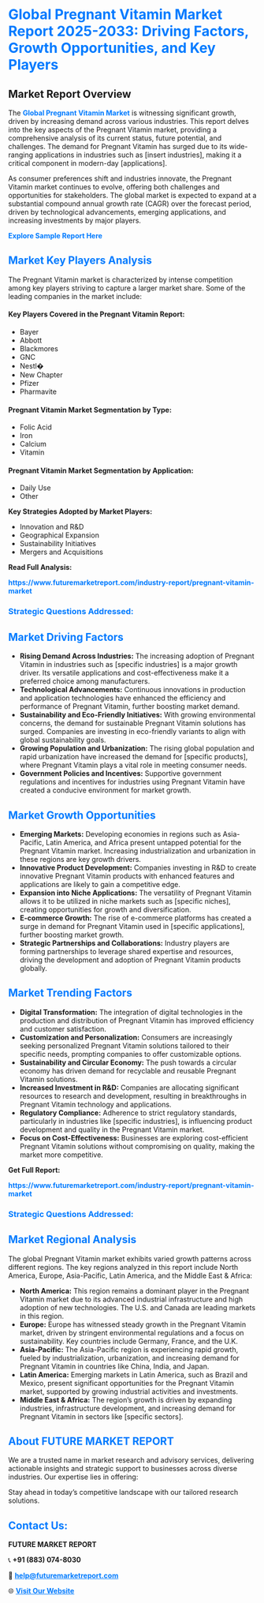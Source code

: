 <h1 style="color: #007BFF;">Global Pregnant Vitamin Market Report 2025-2033: Driving Factors, Growth Opportunities, and Key Players</h1>

<section id="overview">
<h2>Market Report Overview</h2>
<p>The <a href="https://www.futuremarketreport.com/industry-report/pregnant-vitamin-market" style="color: #007BFF; text-decoration: none;"><strong>Global Pregnant Vitamin Market</strong></a> is witnessing significant growth, driven by increasing demand across various industries. This report delves into the key aspects of the Pregnant Vitamin market, providing a comprehensive analysis of its current status, future potential, and challenges. The demand for Pregnant Vitamin has surged due to its wide-ranging applications in industries such as [insert industries], making it a critical component in modern-day [applications].</p>
<p>As consumer preferences shift and industries innovate, the Pregnant Vitamin market continues to evolve, offering both challenges and opportunities for stakeholders. The global market is expected to expand at a substantial compound annual growth rate (CAGR) over the forecast period, driven by technological advancements, emerging applications, and increasing investments by major players.</p>
</section>

<section id="overview">
<p><a href="https://www.futuremarketreport.com/request-sample/reportId=92617" style="color: #007BFF; text-decoration: none;"><strong>Explore Sample Report Here</strong></a></p>
</section>

<section id="key-players">
<h2 style="color: #007BFF;">Market Key Players Analysis</h2>
<p>The Pregnant Vitamin market is characterized by intense competition among key players striving to capture a larger market share. Some of the leading companies in the market include:</p>
<h4>Key Players Covered in the Pregnant Vitamin Report:</h4>
<ul><li>Bayer</li><li>Abbott</li><li>Blackmores</li><li>GNC</li><li>Nestl�</li><li>New Chapter</li><li>Pfizer</li><li>Pharmavite</li></ul>
<h4>Pregnant Vitamin Market Segmentation by Type:</h4>
<ul><li>Folic Acid</li><li>Iron</li><li>Calcium</li><li>Vitamin</li></ul>

<h4>Pregnant Vitamin Market Segmentation by Application:</h4>
<ul><li>Daily Use</li><li>Other</li></ul>
<p><strong>Key Strategies Adopted by Market Players:</strong></p>
<ul>
<li>Innovation and R&D</li>
<li>Geographical Expansion</li>
<li>Sustainability Initiatives</li>
<li>Mergers and Acquisitions</li>
</ul>
</section>

<section>
<p><strong>Read Full Analysis: </strong></p><a href="https://www.futuremarketreport.com/industry-report/pregnant-vitamin-market" style="color: #007BFF; text-decoration: none;"><strong>https://www.futuremarketreport.com/industry-report/pregnant-vitamin-market</strong></a>
<h3 style="color: #007BFF;">Strategic Questions Addressed:</h3>
</section>

<section id="driving-factors">
<h2 style="color: #007BFF;">Market Driving Factors</h2>
<ul>
<li><strong>Rising Demand Across Industries:</strong> The increasing adoption of Pregnant Vitamin in industries such as [specific industries] is a major growth driver. Its versatile applications and cost-effectiveness make it a preferred choice among manufacturers.</li>
<li><strong>Technological Advancements:</strong> Continuous innovations in production and application technologies have enhanced the efficiency and performance of Pregnant Vitamin, further boosting market demand.</li>
<li><strong>Sustainability and Eco-Friendly Initiatives:</strong> With growing environmental concerns, the demand for sustainable Pregnant Vitamin solutions has surged. Companies are investing in eco-friendly variants to align with global sustainability goals.</li>
<li><strong>Growing Population and Urbanization:</strong> The rising global population and rapid urbanization have increased the demand for [specific products], where Pregnant Vitamin plays a vital role in meeting consumer needs.</li>
<li><strong>Government Policies and Incentives:</strong> Supportive government regulations and incentives for industries using Pregnant Vitamin have created a conducive environment for market growth.</li>
</ul>
</section>

<section id="growth-opportunities">
<h2 style="color: #007BFF;">Market Growth Opportunities</h2>
<ul>
<li><strong>Emerging Markets:</strong> Developing economies in regions such as Asia-Pacific, Latin America, and Africa present untapped potential for the Pregnant Vitamin market. Increasing industrialization and urbanization in these regions are key growth drivers.</li>
<li><strong>Innovative Product Development:</strong> Companies investing in R&D to create innovative Pregnant Vitamin products with enhanced features and applications are likely to gain a competitive edge.</li>
<li><strong>Expansion into Niche Applications:</strong> The versatility of Pregnant Vitamin allows it to be utilized in niche markets such as [specific niches], creating opportunities for growth and diversification.</li>
<li><strong>E-commerce Growth:</strong> The rise of e-commerce platforms has created a surge in demand for Pregnant Vitamin used in [specific applications], further boosting market growth.</li>
<li><strong>Strategic Partnerships and Collaborations:</strong> Industry players are forming partnerships to leverage shared expertise and resources, driving the development and adoption of Pregnant Vitamin products globally.</li>
</ul>
</section>

<section id="trending-factors">
<h2 style="color: #007BFF;">Market Trending Factors</h2>
<ul>
<li><strong>Digital Transformation:</strong> The integration of digital technologies in the production and distribution of Pregnant Vitamin has improved efficiency and customer satisfaction.</li>
<li><strong>Customization and Personalization:</strong> Consumers are increasingly seeking personalized Pregnant Vitamin solutions tailored to their specific needs, prompting companies to offer customizable options.</li>
<li><strong>Sustainability and Circular Economy:</strong> The push towards a circular economy has driven demand for recyclable and reusable Pregnant Vitamin solutions.</li>
<li><strong>Increased Investment in R&D:</strong> Companies are allocating significant resources to research and development, resulting in breakthroughs in Pregnant Vitamin technology and applications.</li>
<li><strong>Regulatory Compliance:</strong> Adherence to strict regulatory standards, particularly in industries like [specific industries], is influencing product development and quality in the Pregnant Vitamin market.</li>
<li><strong>Focus on Cost-Effectiveness:</strong> Businesses are exploring cost-efficient Pregnant Vitamin solutions without compromising on quality, making the market more competitive.</li>
</ul>
</section>

<section>
<p><strong>Get Full Report: </strong></p><a href="https://www.futuremarketreport.com/industry-report/pregnant-vitamin-market" style="color: #007BFF; text-decoration: none;"><strong>https://www.futuremarketreport.com/industry-report/pregnant-vitamin-market</strong></a>
<h3 style="color: #007BFF;">Strategic Questions Addressed:</h3>
</section>


<section id="regional-analysis">
<h2 style="color: #007BFF;">Market Regional Analysis</h2>
<p>The global Pregnant Vitamin market exhibits varied growth patterns across different regions. The key regions analyzed in this report include North America, Europe, Asia-Pacific, Latin America, and the Middle East & Africa:</p>
<ul>
<li><strong>North America:</strong> This region remains a dominant player in the Pregnant Vitamin market due to its advanced industrial infrastructure and high adoption of new technologies. The U.S. and Canada are leading markets in this region.</li>
<li><strong>Europe:</strong> Europe has witnessed steady growth in the Pregnant Vitamin market, driven by stringent environmental regulations and a focus on sustainability. Key countries include Germany, France, and the U.K.</li>
<li><strong>Asia-Pacific:</strong> The Asia-Pacific region is experiencing rapid growth, fueled by industrialization, urbanization, and increasing demand for Pregnant Vitamin in countries like China, India, and Japan.</li>
<li><strong>Latin America:</strong> Emerging markets in Latin America, such as Brazil and Mexico, present significant opportunities for the Pregnant Vitamin market, supported by growing industrial activities and investments.</li>
<li><strong>Middle East & Africa:</strong> The region’s growth is driven by expanding industries, infrastructure development, and increasing demand for Pregnant Vitamin in sectors like [specific sectors].</li>
</ul>
</section>

<footer>
<h2 style="color: #007BFF;">About FUTURE MARKET REPORT</h2>
<p>We are a trusted name in market research and advisory services, delivering actionable insights and strategic support to businesses across diverse industries. Our expertise lies in offering:</p>

<p>Stay ahead in today’s competitive landscape with our tailored research solutions.</p>

<h2 style="color: #007BFF;">Contact Us:</h2>
<p><strong>FUTURE MARKET REPORT</strong></p>
<p>📞 <strong>+91 (883) 074-8030</strong></p>
<p>📧 <strong><a href="mailto:help@futuremarketreport.com" style="color: #007BFF;">help@futuremarketreport.com</a></strong></p>
<p>🌐 <strong><a href="https://www.futuremarketreport.com/" style="color: #007BFF;">Visit Our Website</a></strong></p>
</footer>